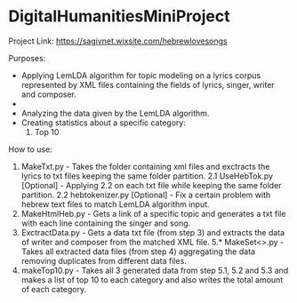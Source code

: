 # DigitalHumanitiesMiniProject

Project Link: https://sagivnet.wixsite.com/hebrewlovesongs

Purposes:
- Applying LemLDA algorithm for topic modeling on a lyrics corpus represented by XML files containing the fields of lyrics, singer, writer   and composer.
- 
- Analyzing the data given by the LemLDA algorithm.
- Creating statistics about a specific category:
    1. Top 10 

How to use:
  1. MakeTxt.py - Takes the folder containing xml files and exctracts the lyrics to txt files keeping the same folder partition.
  2.1 UseHebTok.py [Optional] - Applying 2.2 on each txt file while keeping the same folder partition.
  2.2 hebtokenizer.py [Optional] - Fix a certain problem with hebrew text files to match LemLDA algorithm input.
  3. MakeHtmlHeb.py - Gets a link of a specific topic and generates a txt file with each line containing the singer and song.
  4. ExctractData.py - Gets a data txt file (from step 3) and extracts the data of writer and composer from the matched XML file.
  5.* MakeSet<>.py - Takes all extracted data files (from step 4) aggregating the data removing duplicates from different data files.
  6. makeTop10.py - Takes all 3 generated data from step 5.1, 5.2 and 5.3 and makes a list of top 10 to each category and also writes the      total amount of each category.
